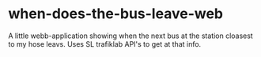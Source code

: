 when-does-the-bus-leave-web
===========================

A little webb-application showing when the next bus at the station cloasest to my hose leavs. Uses SL trafiklab API's to get at that info.
